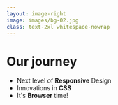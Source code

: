 ```yaml
---
layout: image-right
image: images/bg-02.jpg
class: text-2xl whitespace-nowrap
---
```


# Our journey

- Next level of **Responsive** Design
- Innovations in **CSS**
- It's **Browser** time!
